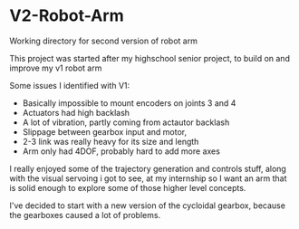 # V2-Robot-Arm
Working directory for second version of robot arm

This project was started after my highschool senior project, to build on and improve my v1 robot arm

Some issues I identified with V1:
* Basically impossible to mount encoders on joints 3 and 4
* Actuators had high backlash
* A lot of vibration, partly coming from actautor backlash
* Slippage between gearbox input and motor,
* 2-3 link was really heavy for its size and length
* Arm only had 4DOF, probably hard to add more axes

I really enjoyed some of the trajectory generation and controls stuff, along with the visual servoing i got to see, at my internship so I want an arm that is solid enough to explore some of those higher level concepts.

I've decided to start with a new version of the cycloidal gearbox, because the gearboxes caused a lot of problems.
